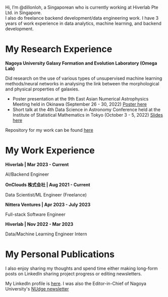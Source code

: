 Hi, I’m @dillonloh, a Singaporean who is currently working at Hiverlab Pte Ltd. in Singapore.  
I also do freelance backend development/data engineering work.
I have 3 years of work experience in data analytics, machine learning, and backend development.


# My Research Experience

**Nagoya University Galaxy Formation and Evolution Laboratory (Omega Lab)**

Did research on the use of various types of unsupervised machine learning methods/neural networks in analysing the link between the morphological and physical properties of galaxies.

- Poster presentation at the 9th East Asian Numerical Astrophysics Meeting held in Okinawa (September 26 - 30, 2022) [Poster here](https://drive.google.com/file/d/1p8KgDVcbgbj3gPB_b58x4WM6ZLkN1kal/view?usp=sharing)
- Short talk at the 4th Data Science in Astronomy Conference held at the Institute of Statistical Mathematics in Tokyo (October 3 - 5, 2022) [Slides here](https://docs.google.com/presentation/d/1eCxuSCMEshO7sUaviOSEWU8hxl2yHAMQ/edit?usp=sharing&ouid=106418298605170918085&rtpof=true&sd=true)

Repository for my work can be found [here](https://github.com/dillonloh/galaxy-pca) 

# My Work Experience

**Hiverlab | Mar 2023 - Current**

AI/Backend Engineer

**OnClouds 株式会社 | Aug 2021 - Current**

Data Scientist/ML Engineer (Freelance)

**Nittera Ventures | Apr 2023 - July 2023**

Full-stack Software Engineer

**Hiverlab | Nov 2022 - Mar 2023**

Data/Machine Learning Engineer Intern


# My Personal Publications
I also enjoy sharing my thoughts and spend time either making long-form posts on LinkedIn sharing project progress or editing newsletters.

My LinkedIn profile is [here](https://www.linkedin.com/in/dillonloh/).
I was also the Editor-in-Chief of Nagoya University's [NUdge newsletter](https://github.com/dillonloh/my-publications/tree/main/nudge-newsletter)


<!---
dillonloh/dillonloh is a ✨ special ✨ repository because its `README.md` (this file) appears on your GitHub profile.
You can click the Preview link to take a look at your changes.
--->
